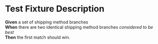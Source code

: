 # Test Fixture Description

**Given** a set of shipping method branches  
**When** there are two identical shipping method branches _considered to be best_  
**Then** the first match should win. 